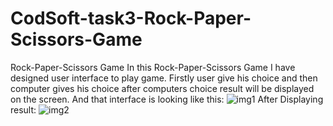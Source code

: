 # CodSoft-task3-Rock-Paper-Scissors-Game
Rock-Paper-Scissors Game
In this Rock-Paper-Scissors Game I have designed user interface to play game.
Firstly user give his choice and then computer gives his choice after computers choice result will be displayed on the screen.
And that interface is looking like this:
![img1](https://github.com/user-attachments/assets/946e57aa-d043-47b7-a5b9-16911226ab0a)
After Displaying result:
![img2](https://github.com/user-attachments/assets/e3662dfc-ca3c-4381-9e1e-dc83a2863625)
